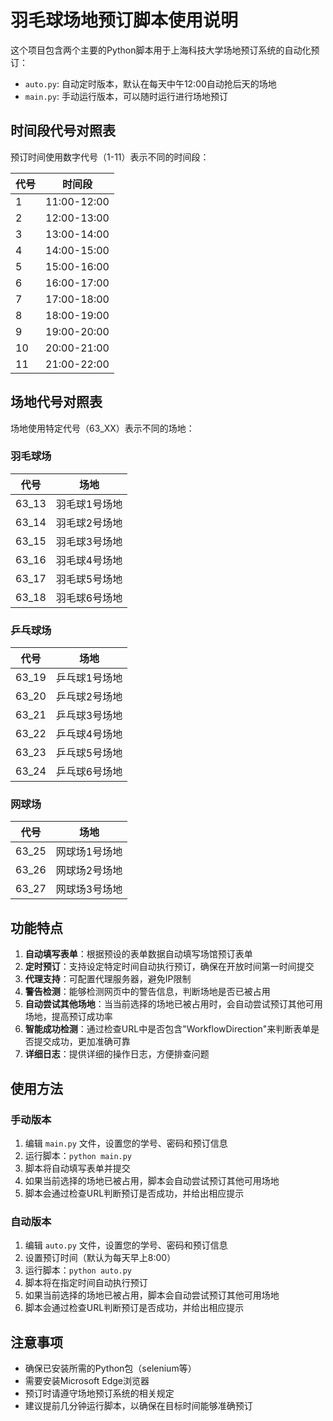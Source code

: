 # 羽毛球场地预订脚本使用说明 

这个项目包含两个主要的Python脚本用于上海科技大学场地预订系统的自动化预订：
- `auto.py`: 自动定时版本，默认在每天中午12:00自动抢后天的场地
- `main.py`: 手动运行版本，可以随时运行进行场地预订

## 时间段代号对照表

预订时间使用数字代号（1-11）表示不同的时间段：

| 代号 | 时间段 |
|------|--------|
| 1 | 11:00-12:00 |
| 2 | 12:00-13:00 |
| 3 | 13:00-14:00 |
| 4 | 14:00-15:00 |
| 5 | 15:00-16:00 |
| 6 | 16:00-17:00 |
| 7 | 17:00-18:00 |
| 8 | 18:00-19:00 |
| 9 | 19:00-20:00 |
| 10 | 20:00-21:00 |
| 11 | 21:00-22:00 |

## 场地代号对照表

场地使用特定代号（63_XX）表示不同的场地：

### 羽毛球场
| 代号 | 场地 |
|------|------|
| 63_13 | 羽毛球1号场地 |
| 63_14 | 羽毛球2号场地 |
| 63_15 | 羽毛球3号场地 |
| 63_16 | 羽毛球4号场地 |
| 63_17 | 羽毛球5号场地 |
| 63_18 | 羽毛球6号场地 |

### 乒乓球场
| 代号 | 场地 |
|------|------|
| 63_19 | 乒乓球1号场地 |
| 63_20 | 乒乓球2号场地 |
| 63_21 | 乒乓球3号场地 |
| 63_22 | 乒乓球4号场地 |
| 63_23 | 乒乓球5号场地 |
| 63_24 | 乒乓球6号场地 |

### 网球场
| 代号 | 场地 |
|------|------|
| 63_25 | 网球场1号场地 |
| 63_26 | 网球场2号场地 |
| 63_27 | 网球场3号场地 |

## 功能特点

1. **自动填写表单**：根据预设的表单数据自动填写场馆预订表单
2. **定时预订**：支持设定特定时间自动执行预订，确保在开放时间第一时间提交
3. **代理支持**：可配置代理服务器，避免IP限制
4. **警告检测**：能够检测网页中的警告信息，判断场地是否已被占用
5. **自动尝试其他场地**：当当前选择的场地已被占用时，会自动尝试预订其他可用场地，提高预订成功率
6. **智能成功检测**：通过检查URL中是否包含"WorkflowDirection"来判断表单是否提交成功，更加准确可靠
7. **详细日志**：提供详细的操作日志，方便排查问题

## 使用方法

### 手动版本

1. 编辑 `main.py` 文件，设置您的学号、密码和预订信息
2. 运行脚本：`python main.py`
3. 脚本将自动填写表单并提交
4. 如果当前选择的场地已被占用，脚本会自动尝试预订其他可用场地
5. 脚本会通过检查URL判断预订是否成功，并给出相应提示

### 自动版本

1. 编辑 `auto.py` 文件，设置您的学号、密码和预订信息
2. 设置预订时间（默认为每天早上8:00）
3. 运行脚本：`python auto.py`
4. 脚本将在指定时间自动执行预订
5. 如果当前选择的场地已被占用，脚本会自动尝试预订其他可用场地
6. 脚本会通过检查URL判断预订是否成功，并给出相应提示

## 注意事项
- 确保已安装所需的Python包（selenium等）
- 需要安装Microsoft Edge浏览器
- 预订时请遵守场地预订系统的相关规定
- 建议提前几分钟运行脚本，以确保在目标时间能够准确预订

